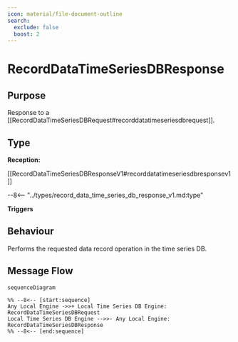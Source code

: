 ```yaml
---
icon: material/file-document-outline
search:
  exclude: false
  boost: 2
---
```


<div class="message" markdown>

# RecordDataTimeSeriesDBResponse

## Purpose

<!-- --8<-- [start:purpose] -->
Response to a [[RecordDataTimeSeriesDBRequest#recorddatatimeseriesdbrequest]].
<!-- --8<-- [end:purpose] -->

## Type

<!-- --8<-- [start:type] -->
**Reception:**

[[RecordDataTimeSeriesDBResponseV1#recorddatatimeseriesdbresponsev1]]

--8<-- "../types/record_data_time_series_db_response_v1.md:type"

**Triggers**

<!-- --8<-- [end:type] -->

## Behaviour

<!-- --8<-- [start:behaviour] -->
Performs the requested data record operation in the time series DB.
<!-- --8<-- [end:behaviour] -->

## Message Flow

<!-- --8<-- [start:messages] -->
```mermaid
sequenceDiagram

%% --8<-- [start:sequence]
Any Local Engine ->>+ Local Time Series DB Engine: RecordDataTimeSeriesDBRequest
Local Time Series DB Engine -->>- Any Local Engine: RecordDataTimeSeriesDBResponse
%% --8<-- [end:sequence]
```

<!-- --8<-- [end:messages] -->

</div>
